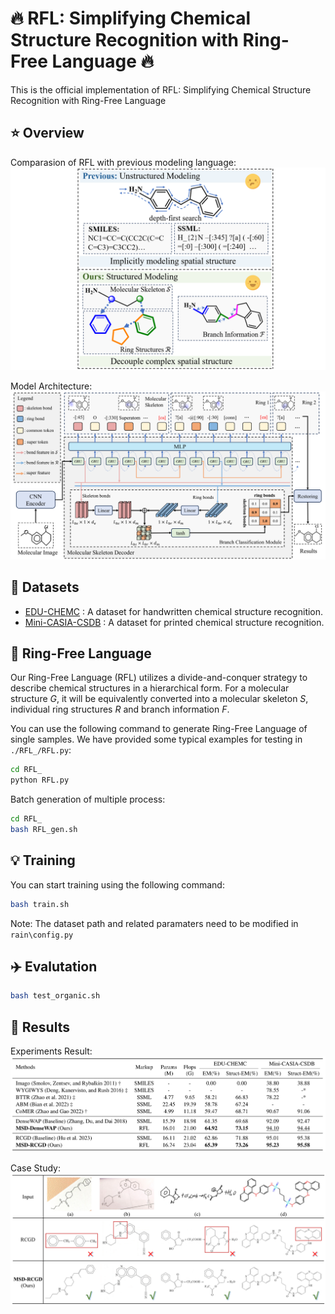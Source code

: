 # :fire: RFL: Simplifying Chemical Structure Recognition with Ring-Free Language :fire:

This is the official implementation of RFL: Simplifying Chemical Structure Recognition with Ring-Free Language

## :star: Overview 
Comparasion of RFL with previous modeling language: 
![Introduction](img/Introduction.png)

Model Architecture:
![model architecture](img/Framework.png)


## :balloon: Datasets

- [EDU-CHEMC](https://github.com/iFLYTEK-CV/EDU-CHEMC) : A dataset for handwritten chemical structure recognition.
- [Mini-CASIA-CSDB](https://nlpr.ia.ac.cn/databases/CASIA-CSDB/index.html) : A dataset for printed chemical structure recognition.

## :memo: Ring-Free Language
Our Ring-Free Language (RFL) utilizes a divide-and-conquer strategy to describe chemical structures in a hierarchical form. For a molecular structure $G$, it will be equivalently converted into a molecular skeleton $S$, individual ring structures $R$ and branch information $F$.

You can use the following command to generate Ring-Free Language of single samples. We have provided some typical examples for testing in `./RFL_/RFL.py`:
```bash
cd RFL_
python RFL.py
```

Batch generation of multiple process:
```bash
cd RFL_
bash RFL_gen.sh
```


## :bulb: Training
You can start training using the following command:

```bash
bash train.sh
```

Note: The dataset path and related paramaters need to be modified in `rain\config.py`


## :airplane: Evalutation
```bash
bash test_organic.sh
```


## :rocket: Results
Experiments Result:
![results](img/Result.png)

Case Study:
![case study](img/Case_study.png)



